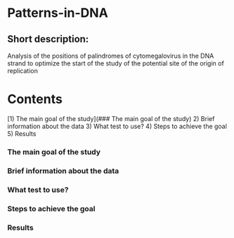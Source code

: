 # Patterns-in-DNA
## Short description:
Analysis of the positions of palindromes of cytomegalovirus in the DNA strand to optimize the start of the study of the potential site of the origin of replication

# Contents
[1) The main goal of the study](### The main goal of the study)
2) Brief information about the data
3) What test to use?
4) Steps to achieve the goal
5) Results


### The main goal of the study
### Brief information about the data
### What test to use?
### Steps to achieve the goal
### Results
